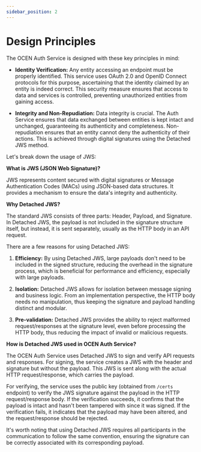 ```yaml
---
sidebar_position: 2
---
```

# Design Principles

The OCEN Auth Service is designed with these key principles in mind:

- **Identity Verification:** Any entity accessing an endpoint must be properly identified. This service uses OAuth 2.0 and OpenID Connect protocols for this purpose, ascertaining that the identity claimed by an entity is indeed correct. This security measure ensures that access to data and services is controlled, preventing unauthorized entities from gaining access.

- **Integrity and Non-Repudiation:** Data integrity is crucial. The Auth Service ensures that data exchanged between entities is kept intact and unchanged, guaranteeing its authenticity and completeness. Non-repudiation ensures that an entity cannot deny the authenticity of their actions. This is achieved through digital signatures using the Detached JWS method.

Let's break down the usage of JWS:

**What is JWS (JSON Web Signature)?**

JWS represents content secured with digital signatures or Message Authentication Codes (MACs) using JSON-based data structures. It provides a mechanism to ensure the data's integrity and authenticity.

**Why Detached JWS?**

The standard JWS consists of three parts: Header, Payload, and Signature. In Detached JWS, the payload is not included in the signature structure itself, but instead, it is sent separately, usually as the HTTP body in an API request.

There are a few reasons for using Detached JWS:

1. **Efficiency:** By using Detached JWS, large payloads don't need to be included in the signed structure, reducing the overhead in the signature process, which is beneficial for performance and efficiency, especially with large payloads.
   
2. **Isolation:** Detached JWS allows for isolation between message signing and business logic. From an implementation perspective, the HTTP body needs no manipulation, thus keeping the signature and payload handling distinct and modular.

3. **Pre-validation:** Detached JWS provides the ability to reject malformed request/responses at the signature level, even before processing the HTTP body, thus reducing the impact of invalid or malicious requests.

**How is Detached JWS used in OCEN Auth Service?**

The OCEN Auth Service uses Detached JWS to sign and verify API requests and responses. For signing, the service creates a JWS with the header and signature but without the payload. This JWS is sent along with the actual HTTP request/response, which carries the payload.

For verifying, the service uses the public key (obtained from `/certs` endpoint) to verify the JWS signature against the payload in the HTTP request/response body. If the verification succeeds, it confirms that the payload is intact and hasn't been tampered with since it was signed. If the verification fails, it indicates that the payload may have been altered, and the request/response should be rejected.

It's worth noting that using Detached JWS requires all participants in the communication to follow the same convention, ensuring the signature can be correctly associated with its corresponding payload.